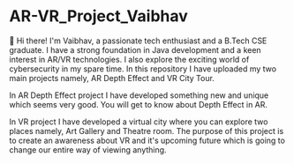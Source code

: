 # AR-VR_Project_Vaibhav
👋 Hi there! I'm Vaibhav, a passionate tech enthusiast and a B.Tech CSE graduate. I have a strong foundation in Java development and a keen interest in AR/VR technologies. I also explore the exciting world of cybersecurity in my spare time.
In this repository I have uploaded my two main projects namely, AR Depth Effect and VR City Tour.

In AR Depth Effect project I have developed something new and unique which seems very good. You will get to know about Depth Effect in AR.

In VR project I have developed a virtual city where you can explore two places namely, Art Gallery and Theatre room. The purpose of this project is to create an awareness about VR and it's upcoming future which is going to change our entire way of viewing anything.

